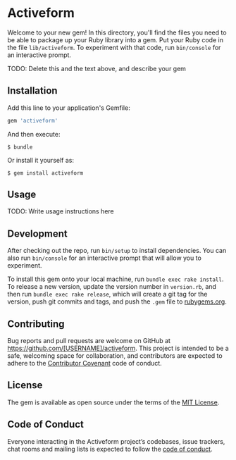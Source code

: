 # Activeform

Welcome to your new gem! In this directory, you'll find the files you need to be able to package up your Ruby library into a gem. Put your Ruby code in the file `lib/activeform`. To experiment with that code, run `bin/console` for an interactive prompt.

TODO: Delete this and the text above, and describe your gem

## Installation

Add this line to your application's Gemfile:

```ruby
gem 'activeform'
```

And then execute:

    $ bundle

Or install it yourself as:

    $ gem install activeform

## Usage

TODO: Write usage instructions here

## Development

After checking out the repo, run `bin/setup` to install dependencies. You can also run `bin/console` for an interactive prompt that will allow you to experiment.

To install this gem onto your local machine, run `bundle exec rake install`. To release a new version, update the version number in `version.rb`, and then run `bundle exec rake release`, which will create a git tag for the version, push git commits and tags, and push the `.gem` file to [rubygems.org](https://rubygems.org).

## Contributing

Bug reports and pull requests are welcome on GitHub at https://github.com/[USERNAME]/activeform. This project is intended to be a safe, welcoming space for collaboration, and contributors are expected to adhere to the [Contributor Covenant](http://contributor-covenant.org) code of conduct.

## License

The gem is available as open source under the terms of the [MIT License](https://opensource.org/licenses/MIT).

## Code of Conduct

Everyone interacting in the Activeform project’s codebases, issue trackers, chat rooms and mailing lists is expected to follow the [code of conduct](https://github.com/[USERNAME]/activeform/blob/master/CODE_OF_CONDUCT.md).
